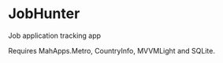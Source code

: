 # JobHunter
Job application tracking app

Requires MahApps.Metro, CountryInfo, MVVMLight and SQLite.
